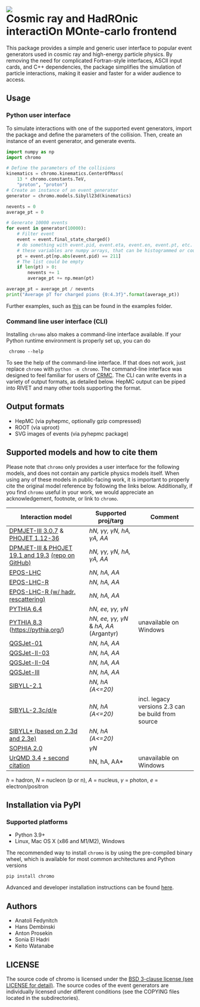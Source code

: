 # ![](doc/chromo.svg)<br> Cosmic ray and HadROnic interactiOn MOnte-carlo frontend

This package provides a simple and generic user interface to popular event generators used in cosmic ray and high-energy particle physics. By removing the need for complicated Fortran-style interfaces, ASCII input cards, and C++ dependencies, the package simplifies the simulation of particle interactions, making it easier and faster for a wider audience to access.

## Usage

### Python user interface

To simulate interactions with one of the supported event generators, import the package and define the parameters of the collision. Then, create an instance of an event generator, and generate events.

```python
import numpy as np
import chromo

# Define the parameters of the collisions
kinematics = chromo.kinematics.CenterOfMass(
    13 * chromo.constants.TeV,
    "proton", "proton")
# Create an instance of an event generator
generator = chromo.models.Sibyll23d(kinematics)

nevents = 0
average_pt = 0

# Generate 10000 events
for event in generator(10000):
    # Filter event
    event = event.final_state_charged()
    # do something with event.pid, event.eta, event.en, event.pt, etc.
    # these variables are numpy arrays, that can be histogrammed or counted like
    pt = event.pt[np.abs(event.pid) == 211]
    # The list could be empty
    if len(pt) > 0:
        nevents += 1
        average_pt += np.mean(pt)

average_pt = average_pt / nevents
print("Average pT for charged pions {0:4.3f}".format(average_pt))
```

Further examples, such as [this](examples/compare_models.ipynb) can be found in the examples folder.

### Command line user interface (CLI) 

Installing `chromo` also makes a command-line interface available. If your Python runtime environment is properly set up, you can do

     chromo --help

To see the help of the command-line interface. If that does not work, just replace `chromo` with `python -m chromo`. The command-line interface was designed to feel familiar for users of [CRMC](https://gitlab.iap.kit.edu/AirShowerPhysics/crmc). The CLI can write events in a variety of output formats, as detailed below. HepMC output can be piped into RIVET and many other tools supporting the format.

## Output formats

- HepMC (via pyhepmc, optionally gzip compressed)
- ROOT (via uproot)
- SVG images of events (via pyhepmc package)

## Supported models and how to cite them

Please note that `chromo` only provides a user interface for the following models, and does not contain any particle physics models itself. When using any of these models in public-facing work, it is important to properly cite the original model reference by following the links below. Additionally, if you find `chromo` useful in your work, we would appreciate an acknowledgement, footnote, or link to `chromo`.

| Interaction model                                         | Supported proj/targ       | Comment                         | 
|------------------------------------------------------------|---------------------------|--------------------------------|
| [DPMJET-III 3.0.7](https://inspirehep.net/literature/538940) & [PHOJET 1.12-36](https://inspirehep.net/literature/373339)      | *hN, γγ, γN, hA, γA, AA*  | |
| [DPMJET-III & PHOJET 19.1 and 19.3](https://inspirehep.net/literature/1503512) [(repo on GitHub)](https://github.com/DPMJET/DPMJET) |  *hN, γγ, γN, hA, γA, AA* | |
| [EPOS-LHC](https://inspirehep.net/literature/1236629)     | *hN, hA, AA*              | |
| [EPOS-LHC-R](https://inspirehep.net/literature/2680791)     | *hN, hA, AA*              | |
| [EPOS-LHC-R (w/ hadr. rescattering)](https://inspirehep.net/literature/2680791)     | *hN, hA, AA*              | | Version with explicit hadronic rescattering in UrQMD (slow!)
| [PYTHIA 6.4](https://inspirehep.net/literature/712925)    | *hN, ee, γγ, γN*          | |
| [PYTHIA 8.3](https://inspirehep.net/literature/2056998) (https://pythia.org/) | *hN, ee, γγ, γN* & *hA, AA* (Argantyr) | unavailable on Windows |
| [QGSJet-01](https://inspirehep.net/literature/460408)     | *hN, hA, AA*              | |
| [QGSJet-II-03](https://inspirehep.net/literature/667881)  | *hN, hA, AA*              | |
| [QGSJet-II-04](https://inspirehep.net/literature/872658)  | *hN, hA, AA*              | |
| [QGSJet-III](https://inspirehep.net/literature/2771416)   | *hN, hA, AA*              | |
| [SIBYLL-2.1](https://inspirehep.net/literature/823839)    | *hN, hA (A<=20)*          | |
| [SIBYLL-2.3c/d/e](https://inspirehep.net/literature/1768983)  | *hN, hA (A<=20)*          | incl. legacy versions 2.3 can be build from source |
| [SIBYLL* (based on 2.3d and 2.3e)](https://inspirehep.net/literature/2774307)      | *hN, hA (A<=20)*          |  |
| [SOPHIA 2.0](https://inspirehep.net/literature/497602)    | *γN*                      | |
| [UrQMD 3.4](https://inspirehep.net/literature/468266) [+ second citation](https://inspirehep.net/literature/507334)    |  hN, hA, AA* | unavailable on Windows |


*h* = hadron, *N* = nucleon (p or n), *A* = nucleus, *γ* = photon, *e* = electron/positron

## Installation via PyPI

### Supported platforms

- Python 3.9+
- Linux, Mac OS X (x86 and M1/M2), Windows

The recommended way to install `chromo` is by using the pre-compiled binary wheel, which is available for most common architectures and Python versions

    pip install chromo

Advanced and developer installation instructions can be found [here](doc/dev_docs.md).


## Authors

- Anatoli Fedynitch
- Hans Dembinski
- Anton Prosekin
- Sonia El Hadri
- Keito Watanabe

## LICENSE

The source code of chromo is licensed under the [BSD 3-clause license (see LICENSE for detail)](LICENSE). The source codes of the event generators are individually licensed under different conditions (see the COPYING files located in the subdirectories).
